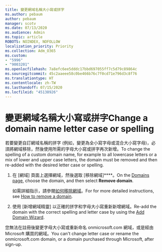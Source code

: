 ```yaml
---
title: 變更網域名稱大小寫或拼字
ms.author: pebaum
author: pebaum
manager: scotv
ms.date: 07/13/2020
ms.audience: Admin
ms.topic: article
ROBOTS: NOINDEX, NOFOLLOW
localization_priority: Priority
ms.collection: Adm_O365
ms.custom:
- "5996"
- "9003201"
ms.openlocfilehash: 7a8efc6ee5dddc17bbd697055ff7c5d79c89864c
ms.sourcegitcommit: 45c2aaeee58c0be466b76c7f0cd71e796d3c8f76
ms.translationtype: HT
ms.contentlocale: zh-TW
ms.lasthandoff: 07/15/2020
ms.locfileid: "45138926"
---
```

# <a name="change-a-domain-name-letter-case-or-spelling"></a><span data-ttu-id="0c1ef-102">變更網域名稱大小寫或拼字</span><span class="sxs-lookup"><span data-stu-id="0c1ef-102">Change a domain name letter case or spelling</span></span>

<span data-ttu-id="0c1ef-103">若要變更自訂網域名稱的拼字 (例如，變更為全小寫字母或混合大小寫字母)，必須將網域移除，然後使用所需的字母大小寫或拼字再次新增。</span><span class="sxs-lookup"><span data-stu-id="0c1ef-103">To change the spelling of a custom domain name, for example to all lowercase letters or a mix of lower and upper case letters, the domain must be removed and then re-added with the desired letter case or spelling.</span></span>

1. <span data-ttu-id="0c1ef-104">在 [網域][](https://portal.office.com/adminportal/home#/Domains) 頁面上選擇網域，然後選取 [移除網域]\*\*\*\*。</span><span class="sxs-lookup"><span data-stu-id="0c1ef-104">On the [Domains page](https://portal.office.com/adminportal/home#/Domains), choose the domain, and then select  **Remove domain**.</span></span></br>

    <span data-ttu-id="0c1ef-105">如需詳細指示，請參閱[如何移除網域](https://docs.microsoft.com/microsoft-365/admin/get-help-with-domains/remove-a-domain?view=o365-worldwide)。</span><span class="sxs-lookup"><span data-stu-id="0c1ef-105">For for more detailed instructions, see [How to remove a domain](https://docs.microsoft.com/microsoft-365/admin/get-help-with-domains/remove-a-domain?view=o365-worldwide).</span></span>

2. <span data-ttu-id="0c1ef-106">使用 [新增網域精靈][](https://portal.office.com/adminportal/home#/Domains/Wizard) 以正確的拼字和字母大小寫重新新增網域。</span><span class="sxs-lookup"><span data-stu-id="0c1ef-106">Re-add the domain with the correct spelling and letter case by using the [Add Domain Wizard](https://portal.office.com/adminportal/home#/Domains/Wizard).</span></span>

<span data-ttu-id="0c1ef-107">您無法在註冊後變更字母大小寫或重新命名 onmicrosoft.com 網域，或是經由 Microsoft 購買的網域。</span><span class="sxs-lookup"><span data-stu-id="0c1ef-107">You can't change letter case or rename the onmicrosoft.com domain, or a domain purchased through Microsoft, after sign-up.</span></span>